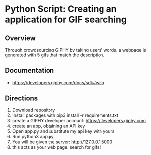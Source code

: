 # Python Script: Creating an application for GIF searching

## Overview
Through crowdsourcing GIPHY by taking users' words, a webpage is generated with 5 gifs that match the description. 

## Documentation
- https://developers.giphy.com/docs/sdk#web

## Directions
1. Download repository
2. Install packages with pip3 install -r requirements.txt
3.  create a GIPHY developer account: https://developers.giphy.com
4.  create an app, obtaining an API key
5.  Open app.py and substitute my api key with yours
6. Run python3 app.py
7. You will be given the server: http://127.0.0.1:5000
8. this acts as your web page. search for gifs!

